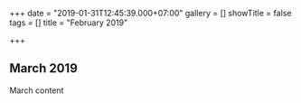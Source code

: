 +++
date = "2019-01-31T12:45:39.000+07:00"
gallery = []
showTitle = false
tags = []
title = "February 2019"

+++
## March 2019

March content
